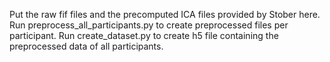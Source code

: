 Put the raw fif files and the precomputed ICA files provided by Stober here.
Run preprocess_all_participants.py to create preprocessed files per participant.
Run create_dataset.py to create h5 file containing the preprocessed data of all participants. 
